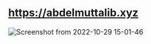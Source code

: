 ## https://abdelmuttalib.xyz

![Screenshot from 2022-10-29 15-01-46](https://user-images.githubusercontent.com/54845047/198818632-97526421-ca1a-44a5-a8d7-fe8c2c6a3355.png)
